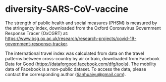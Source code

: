 # diversity-SARS-CoV-vaccine

The strength of public health and social measures (PHSM) is measured by the stringency index, downloaded from the Oxford Coronavirus Government Response Tracer (OxCGRT) at: https://www.bsg.ox.ac.uk/research/research-projects/covid-19-government-response-tracker. 

The international travel index was calculated from data on the travel patterns between cross-country by air or train, downloaded from Facebook Data for Good (https://dataforgood.facebook.com/dfg/tools). The mobility data of Facebook is a non-public dataset. To access the data, please contact the corresponding author (tianhuaiyu@gmail.com).
